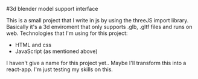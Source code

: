 
#3d blender model support interface 

This is a small project that I write in js by using the threeJS import library.
Basically it's a 3d enviroment that only supports .glb, .gltf files and runs on web.
Technologies that I'm using for this project:
   * HTML and css
   * JavaScript (as mentioned above)
  

I haven't give a name for this project yet..
Maybe I'll transform this into a react-app. 
I'm just testing my skills on this.

